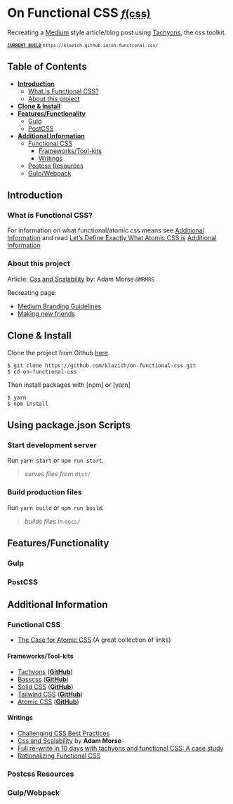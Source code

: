 # On Functional CSS <small><abbr title="Functional CSS">*f*(css)</abbr></small>

Recreating a [Medium](https://medium.com/) style article/blog post using [Tachyons](http://tachyons.io/), the css toolkit.

<small>[**`CURRENT BUILD`**](https://klazich.github.io/on-functional-css/) `https://klazich.github.io/on-functional-css/`</small>

## Table of Contents

- [**Introduction**](#introduction)
  - [What is Functional CSS?](#what-is-functional-css)
  - [About this project](#about-this-project)
- [**Clone & Install**](#clone--install)
- [**Features/Functionality**](#featuresfunctionality)
  - [Gulp](#gulp)
  - [PostCSS](#postcss)
- [**Additional Information**](#additional-information)
  - [Functional CSS](#functional-css)
    - [Frameworks/Tool-kits](#frameworkstool-kits)
    - [Writings](#writings)
  - [Postcss Resources](#postcss-resources)
  - [Gulp/Webpack](#gulpwebpack)


## Introduction

### What is Functional CSS?

For information on what functional/atomic css means see [Additional Information](#additional-information)
and read [Let’s Define Exactly What Atomic CSS is](https://css-tricks.com/lets-define-exactly-atomic-css/)
[Additional Information](#additional-information)

### About this project

Article: [Css and Scalability](http://mrmrs.github.io/writing/2016/03/24/scalable-css/)
by: Adam Morse `@MRMRS`

Recreating page:
- [Medium Branding Guidelines](https://medium.design/logos-and-brand-guidelines-f1a01a733592)
- [Making new friends](https://medium.design/making-new-friends-601525dbf5a8)


## Clone & Install

Clone the project from Github [here](https://github.com/klazich/on-functional-css).
```Shell
$ git clone https://github.com/klazich/on-functional-css.git
$ cd on-functional-css
```

Then install packages with [npm] or [yarn]
```Shell
$ yarn
$ npm install
```

## Using package.json Scripts

### Start development server
Run `yarn start` or `npm run start`.
> *serves files from* `dist/`


### Build production files
Run `yarn build` or `npm run build`.
> *builds files in* `docs/`

## Features/Functionality

### Gulp

### PostCSS


## Additional Information

### Functional CSS
- [The Case for Atomic CSS](https://johnpolacek.github.io/the-case-for-atomic-css/) (A great collection of links)

#### Frameworks/Tool-kits
- [Tachyons](http://tachyons.io/)          ([**GitHub**](https://github.com/tachyons-css/tachyons/))
- [Basscss](http://basscss.com/)           ([**GitHub**](https://github.com/basscss/basscss/))
- [Solid CSS](https://solid.buzzfeed.com/) ([**GitHub**](https://github.com/buzzfeed/solid))
- [Tailwind CSS](https://tailwindcss.com/) ([**GitHub**](https://github.com/tailwindcss/tailwindcss))
- [Atomic CSS](https://acss.io/)           ([**GitHub**](https://github.com/acss-io/atomizer))

#### Writings
- [Challenging CSS Best Practices](https://www.smashingmagazine.com/2013/10/challenging-css-best-practices-atomic-approach/)
- [Css and Scalability](http://mrmrs.github.io/writing/2016/03/24/scalable-css/) by **Adam Morse**
- [Full re-write in 10 days with tachyons and functional CSS: A case study](https://hackernoon.com/full-re-write-with-tachyons-and-functional-css-a-case-study-part-1-635ccb5fb00b)
- [Rationalizing Functional CSS](https://marcelosomers.com/writing/rationalizing-functional-css/)

### Postcss Resources

### Gulp/Webpack
